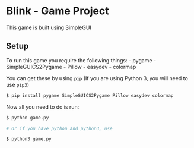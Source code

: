 # Blink - Game Project
This game is built using SimpleGUI

## Setup
To run this game you require the following things:
    - pygame
    - SimpleGUICS2Pygame
    - Pillow
    - easydev
    - colormap

You can get these by using `pip` (If you are using Python 3, you will need to use `pip3`)
```bash
$ pip install pygame SimpleGUICS2Pygame Pillow easydev colormap 
```


Now all you need to do is run:
```bash
$ python game.py

# Or if you have python and python3, use

$ python3 game.py
```


